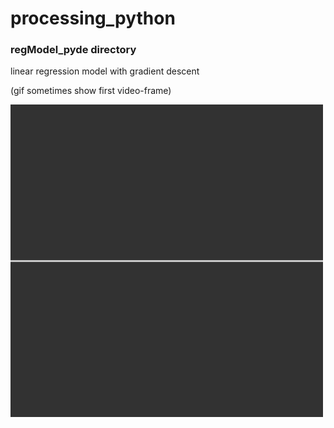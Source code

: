 # processing_python

### regModel_pyde directory
<p>linear regression model with gradient descent</p>
(gif sometimes show first video-frame)

![](regression_model.gif)
